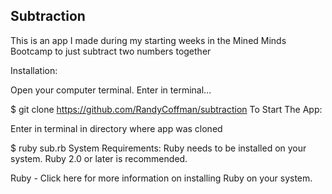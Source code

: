 ## Subtraction
This is an app I made during my starting weeks in the Mined Minds Bootcamp to just subtract two numbers together

Installation:

Open your computer terminal. Enter in terminal...

$ git clone https://github.com/RandyCoffman/subtraction
To Start The App:

Enter in terminal in directory where app was cloned

$ ruby sub.rb
System Requirements:
Ruby needs to be installed on your system. Ruby 2.0 or later is recommended.

Ruby - Click here for more information on installing Ruby on your system.
